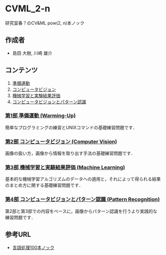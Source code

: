 # CVML_2-n

研究室春？のCV&amp;ML pow(2, n)本ノック

## 作成者
- 島田 大樹, 川崎 雄介

## コンテンツ
1. [準備運動](#wu)
2. [コンピュータビジョン](#cv)
3. [機械学習と実験結果評価](#ml)
4. [コンピュータビジョンとパターン認識](#cvpr)

### <a name ="wu">[第1部 準備運動 (Warming-Up)](1_warming-up/README.md)
簡単なプログラミングの練習とUNIXコマンドの基礎練習問題です．

### <a name ="cv">[第2部 コンピュータビジョン (Computer Vision)](2_computer_vision/README.md)
画像の扱い方，画像から情報を取り出す手法の基礎練習問題です．

### <a name ="ml">[第3部 機械学習と実験結果評価 (Machine Learning)](3_machine_learning/README.md)
基本的な機械学習アルゴリズムのデータへの適用と，それによって得られる結果のまとめ方に関する基礎練習問題です．

### <a name ="cvpr">[第4部 コンピュータビジョンとパターン認識 (Pattern Recognition)](4_pattern_recognition/README.md)
第2部と第3部での内容をベースに，画像からパターン認識を行うより実践的な練習問題です．

## 参考URL
- [言語処理100本ノック](http://www.cl.ecei.tohoku.ac.jp/nlp100/#)
